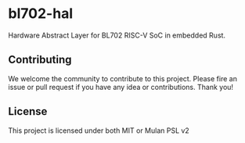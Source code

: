 # bl702-hal

Hardware Abstract Layer for BL702 RISC-V SoC in embedded Rust.

## Contributing

We welcome the community to contribute to this project. Please fire an issue or pull request
if you have any idea or contributions. Thank you!

## License

This project is licensed under both MIT or Mulan PSL v2